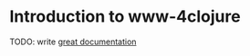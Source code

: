 # Introduction to www-4clojure

TODO: write [great documentation](http://jacobian.org/writing/great-documentation/what-to-write/)
